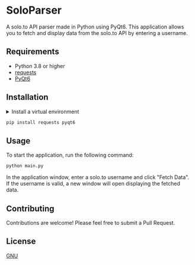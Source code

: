 # SoloParser

A solo.to API parser made in Python using PyQt6. This application allows you to fetch and display data from the solo.to API by entering a username.

## Requirements

- Python 3.8 or higher
- [requests](https://pypi.org/project/requests/)
- [PyQt6](https://pypi.org/project/PyQt6/)

## Installation

<details><summary>Install a virtual environment</summary>

```bash
python -m venv .venv
source .venv/bin/activate # Linux
.venv\Scripts\activate # Windows
```

</details>

```bash
pip install requests pyqt6
```

## Usage

To start the application, run the following command:

```bash
python main.py
```

In the application window, enter a solo.to username and click "Fetch Data". If the username is valid, a new window will open displaying the fetched data.

## Contributing

Contributions are welcome! Please feel free to submit a Pull Request.

## License

[GNU](LICENSE)
